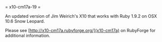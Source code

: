 = x10-cm17a-19 =

An updated version of Jim Weirich's X10 that works with Ruby 1.9.2 on OSX
10.6 Snow Leopard.

Please see [http://x10-cm17a.rubyforge.org/](x10-cm17a) on RubyForge
for additional information.
